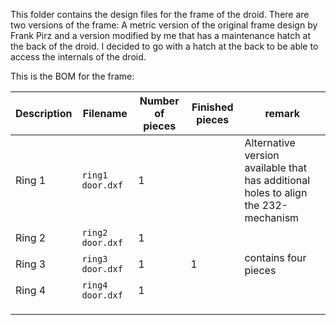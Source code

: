 This folder contains the design files for the frame of the droid. There are two versions of the frame: A metric version of the original frame design by Frank Pirz and a version modified by me that has a maintenance hatch at the back of the droid. I decided to go with a hatch at the back to be able to access the internals of the droid.

This is the BOM for the frame:

|Description   	|Filename   	|Number of pieces   	|Finished pieces    	| remark |
|---	|---	|---	|---	|--- |
|Ring 1   	|`ring1 door.dxf`   	|1   	|   	| Alternative version available that has additional holes to align the 232-mechanism |
|Ring 2   	|`ring2 door.dxf`   	|1   	|   	| |
|Ring 3   	|`ring3 door.dxf`   	|1  	|1   	| contains four pieces |
|Ring 4   	|`ring4 door.dxf`   	| 1  	|   	| |
|   	|   	|   	|   	|     |
|   	|   	|   	|   	|     |
|   	|   	|   	|   	|     |
